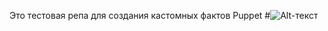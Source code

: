 Это тестовая репа для создания кастомных фактов Puppet
#![Alt-текст](https://habrastorage.org/webt/vq/z-/bj/vqz-bjm4yx2wvhzcf-frffyuh04.png "test")